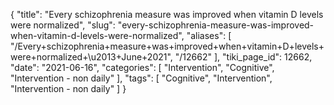 {
    "title": "Every schizophrenia measure was improved when vitamin D levels were normalized",
    "slug": "every-schizophrenia-measure-was-improved-when-vitamin-d-levels-were-normalized",
    "aliases": [
        "/Every+schizophrenia+measure+was+improved+when+vitamin+D+levels+were+normalized+\u2013+June+2021",
        "/12662"
    ],
    "tiki_page_id": 12662,
    "date": "2021-06-16",
    "categories": [
        "Intervention",
        "Cognitive",
        "Intervention - non daily"
    ],
    "tags": [
        "Cognitive",
        "Intervention",
        "Intervention - non daily"
    ]
}